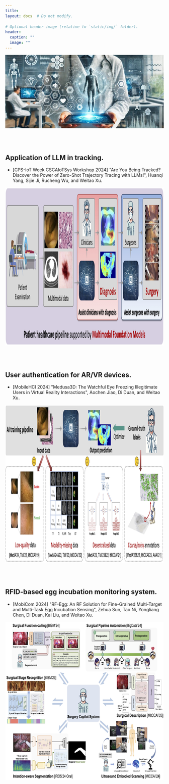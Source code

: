 ```yaml
---
title:
layout: docs  # Do not modify.

# Optional header image (relative to `static/img/` folder).
header:
  caption: ""
  image: ""
---
```

<img border="0" src="headers.jpg">


<br><br>
<h2>Application of LLM in tracking.</h2>
<ul>
<li>[CPS-IoT Week CSCAIoTSys Workshop 2024] "Are You Being Tracked? Discover the Power of Zero-Shot Trajectory Tracing with LLMs!", Huanqi Yang, Sijie Ji, Rucheng Wu, and Weitao Xu.</li>
</ul>
<img border="0" src="research-1-pipeline.jpg" width="1000" height="500">

<br><br>
<h2>User authentication for AR/VR devices.</h2>
<ul>
<li>[MobileHCI 2024] "Medusa3D: The Watchful Eye Freezing Illegitimate Users in Virtual Reality Interactions", Aochen Jiao, Di Duan, and Weitao Xu.</li>
</ul>
<img border="0" src="research-2-diagnosis.jpg" width="1000" height="500">

<br><br>
<h2>RFID-based egg incubation monitoring system.</h2>
<ul>
<li>[MobiCom 2024] "RF-Egg: An RF Solution for Fine-Grained Multi-Target and Multi-Task Egg Incubation Sensing", Zehua Sun, Tao Ni, Yongliang Chen, Di Duan, Kai Liu, and Weitao Xu.</li>
</ul>
<img border="0" src="research-3-surgery.jpg" width="1000" height="500">






              

